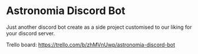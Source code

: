 # Astronomia Discord Bot

Just another discord bot create as a side project customised to our liking for your discord server.

Trello board: https://trello.com/b/zhMVnUwp/astronomia-discord-bot
